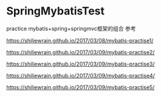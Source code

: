 # SpringMybatisTest
practice
mybatis+spring+springmvc框架的组合
参考 

https://shiliewrain.github.io/2017/03/08/mybatis-practise1/

https://shiliewrain.github.io/2017/03/09/mybatis-practise2/
    
https://shiliewrain.github.io/2017/03/09/mybatis-practise3/
    
https://shiliewrain.github.io/2017/03/09/mybatis-practise4/
    
https://shiliewrain.github.io/2017/03/09/mybatis-practise5/
